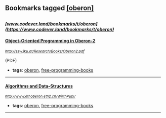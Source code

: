 ## Bookmarks tagged [[oberon]](https://www.codever.land/search?q=[oberon])

_<sup><sup>[www.codever.land/bookmarks/t/oberon](https://www.codever.land/bookmarks/t/oberon)</sup></sup>_
---
#### [Object-Oriented Programming in Oberon-2](http://ssw.jku.at/Research/Books/Oberon2.pdf)
_<sup>http://ssw.jku.at/Research/Books/Oberon2.pdf</sup>_

(PDF)
* **tags**: [oberon](../tagged/oberon.md), [free-programming-books](../tagged/free-programming-books.md)
---
#### [Algorithms and Data-Structures](http://www.ethoberon.ethz.ch/WirthPubl/)
_<sup>http://www.ethoberon.ethz.ch/WirthPubl/</sup>_

* **tags**: [oberon](../tagged/oberon.md), [free-programming-books](../tagged/free-programming-books.md)
---
